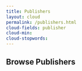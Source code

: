 ```yaml
---
title: Publishers
layout: cloud
permalink: /publishers.html
cloud-fields: publisher
cloud-min: 
cloud-stopwords:
---
```


## Browse Publishers
